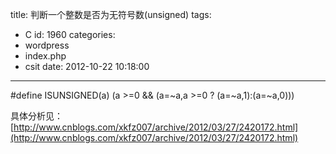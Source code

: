title: 判断一个整数是否为无符号数(unsigned)
tags:
  - C
id: 1960
categories:
  - wordpress
  - index.php
  - csit
date: 2012-10-22 10:18:00
---

#define ISUNSIGNED(a) (a &gt;=0 &amp;&amp; (a=~a,a &gt;=0 ? (a=~a,1):(a=~a,0)))

具体分析见：[http://www.cnblogs.com/xkfz007/archive/2012/03/27/2420172.html](http://www.cnblogs.com/xkfz007/archive/2012/03/27/2420172.html)